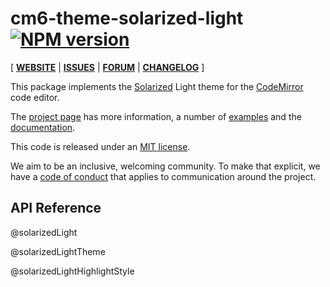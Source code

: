 <!-- NOTE: README.md is generated from src/README.md -->

# cm6-theme-solarized-light [![NPM version](https://img.shields.io/npm/v/cm6-theme-solarized-light.svg)](https://www.npmjs.org/package/cm6-theme-solarized-light)

[ [**WEBSITE**](https://codemirror.net/6/) | [**ISSUES**](https://github.com/codemirror/codemirror.next/issues) | [**FORUM**](https://discuss.codemirror.net/c/next/) | [**CHANGELOG**](https://github.com/codemirror/theme-one-dark/blob/main/CHANGELOG.md) ]

This package implements the [Solarized](https://ethanschoonover.com/solarized/) Light theme for the
[CodeMirror](https://codemirror.net/6/) code editor.

The [project page](https://codemirror.net/6/) has more information, a
number of [examples](https://codemirror.net/6/examples/) and the
[documentation](https://codemirror.net/6/docs/).

This code is released under an
[MIT license](https://github.com/craftzdog/cm6-themes/tree/main/LICENSE).

We aim to be an inclusive, welcoming community. To make that explicit,
we have a [code of
conduct](http://contributor-covenant.org/version/1/1/0/) that applies
to communication around the project.

## API Reference

@solarizedLight

@solarizedLightTheme

@solarizedLightHighlightStyle
